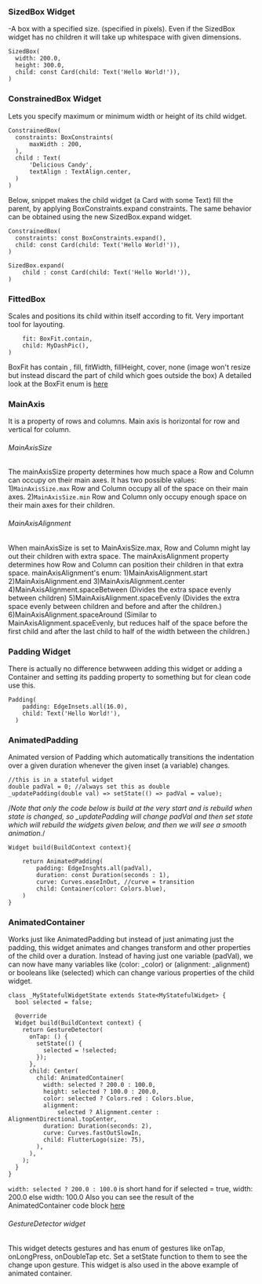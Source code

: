 ### SizedBox Widget
-A box with a specified size. (specified in pixels).
Even if the SizedBox widget has no children it will take up whitespace with given dimensions.
```
SizedBox(
  width: 200.0,
  height: 300.0,
  child: const Card(child: Text('Hello World!')),
)
```
### ConstrainedBox Widget
Lets you specify maximum or minimum width or height of its child widget.
```
ConstrainedBox(
  constraints: BoxConstraints(
      maxWidth : 200,
  ),
  child : Text(
      'Delicious Candy',
      textAlign : TextAlign.center,
  )
)
```
Below, snippet makes the child widget (a Card with some Text) fill the parent, by applying BoxConstraints.expand constraints. The same behavior can be obtained using the new SizedBox.expand widget.
```
ConstrainedBox(
  constraints: const BoxConstraints.expand(),
  child: const Card(child: Text('Hello World!')),
)
```
```
SizedBox.expand(
    child : const Card(child: Text('Hello World!')),
)
```
### FittedBox
Scales and positions its child within itself according to fit. Very important tool for layouting.
```FittedBox(
    fit: BoxFit.contain,
    child: MyDashPic(),
)
```
BoxFit has contain , fill, fitWidth, fillHeight, cover, none (image won't resize but instead discard the part of child which goes outside the box)
A detailed look at the BoxFit enum is [here](https://api.flutter.dev/flutter/painting/BoxFit-class.html)
### MainAxis
It is a property of rows and columns.
Main axis is horizontal for row and vertical for column.

###### MainAxisSize
The mainAxisSize property determines how much space a Row and Column can occupy on their main axes. It  has two possible values:
1)```MainAxisSize.max``` Row and Column occupy all of the space on their main axes.
2)```MainAxisSize.min``` Row and Column only occupy enough space on their main axes for their children.

###### MainAxisAlignment
When mainAxisSize is set to MainAxisSize.max, Row and Column might lay out their children with extra space. The mainAxisAlignment property determines how Row and Column can position their children in that extra space. mainAxisAlignment's enum:
1)MainAxisAlignment.start
2)MainAxisAlignment.end
3)MainAxisAlignment.center
4)MainAxisAlignment.spaceBetween (Divides the extra space evenly between children)
5)MainAxisAlignment.spaceEvenly  (Divides the extra space evenly between children and before and after the children.)
6)MainAxisAlignment.spaceAround  (Similar to MainAxisAlignment.spaceEvenly, but reduces half of the space before the first child and after the last child to half of the width between the children.)
### Padding Widget
There is actually no difference betwween adding this widget or adding a Container and setting its padding property to something but for clean code use this.
```
Padding(
    padding: EdgeInsets.all(16.0),
    child: Text('Hello World!'),
  )
```
### AnimatedPadding
Animated version of Padding which automatically transitions the indentation over a given duration whenever the given inset (a variable) changes.
```
//this is in a stateful widget
double padVal = 0; //always set this as double
_updatePadding(double val) => setState(() => padVal = value);
```
/*Note that only the code below is build at the very start and is rebuild when state is changed, so _updatePadding will change padVal and then set state which will rebuild the widgets given below, and then we will see a smooth animation.*/
```
Widget build(BuildContext context){

    return AnimatedPadding(
        padding: EdgeInsghts.all(padVal),
        duration: const Duration(seconds : 1),
        curve: Curves.easeInOut, //curve = transition
        child: Container(color: Colors.blue),
    )
}
```
### AnimatedContainer
Works just like AnimatedPadding but instead of just animating just the padding, this widget animates and changes transform and other properties of the child over a duration. Instead of having just one variable (padVal), we can now have many variables like (color: \_color) or (alignment: \_alignment) or booleans like (selected) which can change various properties of the child widget.
```
class _MyStatefulWidgetState extends State<MyStatefulWidget> {
  bool selected = false;

  @override
  Widget build(BuildContext context) {
    return GestureDetector(
      onTap: () {
        setState(() {
          selected = !selected;
        });
      },
      child: Center(
        child: AnimatedContainer(
          width: selected ? 200.0 : 100.0,
          height: selected ? 100.0 : 200.0,
          color: selected ? Colors.red : Colors.blue,
          alignment:
              selected ? Alignment.center : AlignmentDirectional.topCenter,
          duration: Duration(seconds: 2),
          curve: Curves.fastOutSlowIn,
          child: FlutterLogo(size: 75),
        ),
      ),
    );
  }
}
```
```width: selected ? 200.0 : 100.0``` is short hand for if selected = true, width: 200.0 else width: 100.0
Also you can see the result of the AnimatedContainer code block [here](https://api.flutter.dev/flutter/widgets/AnimatedContainer-class.html#widgets.AnimatedContainer.1)
###### GestureDetector widget
This widget detects gestures and has enum of gestures like onTap, onLongPress, onDoubleTap etc. Set a setState function to them to see the change upon gesture. This widget is also used in the above example of animated container.
